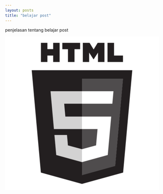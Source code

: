 ```yaml
---
layout: posts
title: "belajar post"
---
```


penjelasan tentang belajar post

![belajar](/assets/images/logo.png)